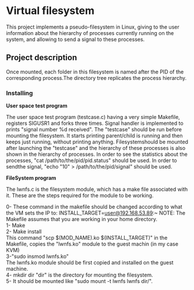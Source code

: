 # Virtual filesystem

This project implements a pseudo-filesystem in Linux, giving to the user information about
the hierarchy of processes currently running on the system, and allowing to send a signal to these processes.

## Project description

Once mounted, each folder in this filesystem is named after the PID of the corresponding process.The directory tree
replicates the process hierarchy.


### Installing
__User space test program__

The user space test program (testcase.c) having a very simple Makefile, registers SIGUSR1 and forks three times. Signal handler is implemented to prints "signal number %d received".
The "testcase" should be run before mounting the filesystem. It starts printing parent/child is running and then keeps just running, without printing anything. 
Filesystemshould be mounted after launching the "testcase" and the hierarchy of these processes is also shown in the hierarchy of processes.
In order to see the statistics about the processes, "cat /path/to/the/pid/pid.status" should be used.
In order to sendthe signal, "echo "10" > /path/to/the/pid/signal" should be used.

__FileSystem program__

The lwnfs.c is the filesystem module, which has a make file associated with it. 
These are the steps required for the module to be working.

0- These command in the makefile should be changed according to what the VM sets the IP to:
	INSTALL_TARGET=user@192.168.53.89:~
NOTE: The Makefile assumes that you are working in your home directory. <br />
1- Make <br />
2- Make install <br />
This command "scp $(MOD_NAME).ko $(INSTALL_TARGET)" in the Makefile, copies the "lwnfs.ko" module to the guest machin (in my case KVM) <br />
3-"sudo insmod lwnfs.ko" <br />
The lwnfs.ko module should be first copied and installed on the guest machine. <br />
4- mkdir dir
"dir" is the directory for mounting the filesystem. <br />
5- It should be mounted like "sudo mount -t lwnfs lwnfs dir/".
